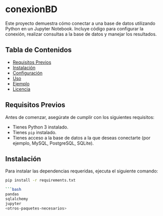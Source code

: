 # conexionBD

Este proyecto demuestra cómo conectar a una base de datos utilizando Python en un Jupyter Notebook. Incluye código para configurar la conexión, realizar consultas a la base de datos y manejar los resultados.

## Tabla de Contenidos
- [Requisitos Previos](#requisitos-previos)
- [Instalación](#instalación)
- [Configuración](#configuración)
- [Uso](#uso)
- [Ejemplo](#ejemplo)
- [Licencia](#licencia)

## Requisitos Previos

Antes de comenzar, asegúrate de cumplir con los siguientes requisitos:
- Tienes Python 3 instalado.
- Tienes `pip` instalado.
- Tienes acceso a la base de datos a la que deseas conectarte (por ejemplo, MySQL, PostgreSQL, SQLite).

## Instalación

Para instalar las dependencias requeridas, ejecuta el siguiente comando:

```bash
pip install -r requirements.txt

```bash
pandas
sqlalchemy
jupyter
<otros-paquetes-necesarios>



